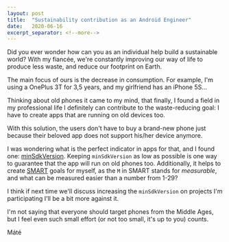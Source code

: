 ```yaml
---
layout: post
title:  "Sustainability contribution as an Android Engineer"
date:   2020-06-16
excerpt_separator: <!--more-->
---
```


Did you ever wonder how can you as an individual help build a sustainable world? With my fiancée, we're constantly improving our way of life to produce less waste, and reduce our footprint on Earth.

The main focus of ours is the decrease in consumption. For example, I'm using a OnePlus 3T for 3,5 years, and my girlfriend has an iPhone 5S...


Thinking about old phones it came to my mind, that finally, I found a field in my professional life I definitely can contribute to the waste-reducing goal: I have to create apps that are running on old devices too. <!--more-->

With this solution, the users don't have to buy a brand-new phone just because their beloved app does not support his/her device anymore.

I was wondering what is the perfect indicator in apps for that, and I found one: [minSdkVersion](https://developer.android.com/guide/topics/manifest/uses-sdk-element#apilevel).
Keeping `minSdkVersion` as low as possible is one way to guarantee that the app will run on old phones too.
Additionally, it helps to create [SMART](https://en.wikipedia.org/wiki/SMART_criteria) goals for myself, as the `M` in SMART stands for *measurable*, and what can be measured easier than a number from 1-29?

I think if next time we'll discuss increasing the `minSdkVersion` on projects I'm participating I'll be a bit more against it.

I'm not saying that everyone should target phones from the Middle Ages, but I feel even such small effort (or not too small, it's up to you) counts.

Máté
